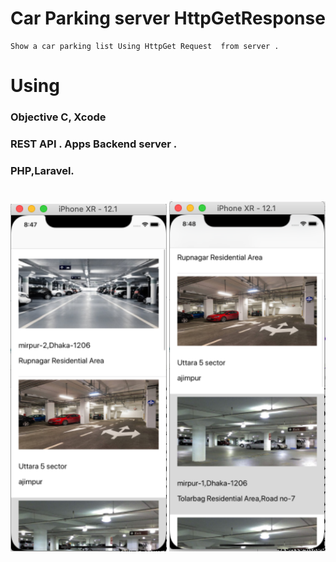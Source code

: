 # Car Parking server HttpGetResponse
     
    Show a car parking list Using HttpGet Request  from server .

   #    Using  
   ###   Objective C, Xcode
   ###   REST API .  Apps  Backend server .   
   ###   PHP,Laravel.
   
   
   #

<img src="image/Screenshot 2020-02-02 at 8.47.49 am.png" width="250dp" hight="500dp">             <img 
src="image/Screenshot 2020-02-02 at 8.48.28 am.png" width="250dp" hight="500dp">

